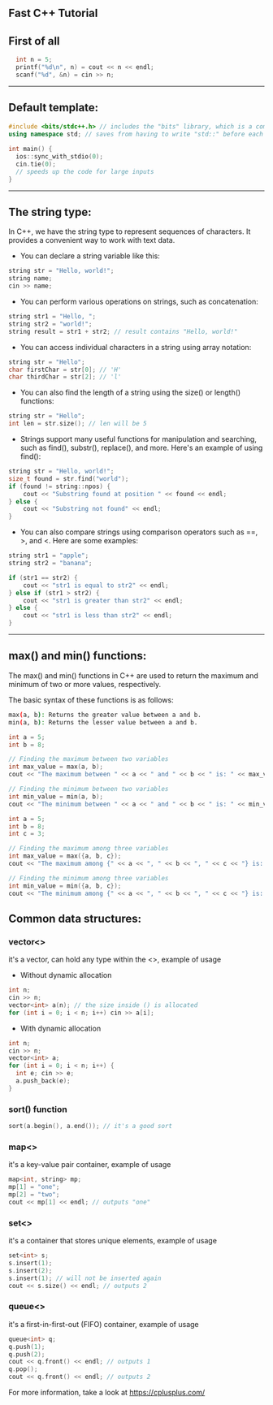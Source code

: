 ## Fast C++ Tutorial

## First of all
```c++
  int n = 5;
  printf("%d\n", n) = cout << n << endl;
  scanf("%d", &n) = cin >> n;
```
---------
## Default template:

```c++
#include <bits/stdc++.h> // includes the "bits" library, which is a compilation of many C++ libraries;
using namespace std; // saves from having to write "std::" before each standard library function
  
int main() {
  ios::sync_with_stdio(0);
  cin.tie(0);
  // speeds up the code for large inputs
}
```
---------
## The string type:
In C++, we have the string type to represent sequences of characters. It provides a convenient way to work with text data.
- You can declare a string variable like this:

```c++
string str = "Hello, world!";
string name;
cin >> name;
```

- You can perform various operations on strings, such as concatenation:

```c++
string str1 = "Hello, ";
string str2 = "world!";
string result = str1 + str2; // result contains "Hello, world!"
```
- You can access individual characters in a string using array notation:

```c++
string str = "Hello";
char firstChar = str[0]; // 'H'
char thirdChar = str[2]; // 'l'
```
- You can also find the length of a string using the size() or length() functions:
```c++
string str = "Hello";
int len = str.size(); // len will be 5
```

- Strings support many useful functions for manipulation and searching, such as find(), substr(), replace(), and more. Here's an example of using find():

```c++
string str = "Hello, world!";
size_t found = str.find("world");
if (found != string::npos) {
    cout << "Substring found at position " << found << endl;
} else {
    cout << "Substring not found" << endl;
}
```
- You can also compare strings using comparison operators such as ==, >, and <. Here are some examples:
```c++
string str1 = "apple";
string str2 = "banana";

if (str1 == str2) {
    cout << "str1 is equal to str2" << endl;
} else if (str1 > str2) {
    cout << "str1 is greater than str2" << endl;
} else {
    cout << "str1 is less than str2" << endl;
}
```
---------
## max() and min() functions:
The max() and min() functions in C++ are used to return the maximum and minimum of two or more values, respectively.

The basic syntax of these functions is as follows:

```bash
max(a, b): Returns the greater value between a and b.
min(a, b): Returns the lesser value between a and b.
```

```c++
int a = 5;
int b = 8;

// Finding the maximum between two variables
int max_value = max(a, b);
cout << "The maximum between " << a << " and " << b << " is: " << max_value << endl;

// Finding the minimum between two variables
int min_value = min(a, b);
cout << "The minimum between " << a << " and " << b << " is: " << min_value << endl;
```

```c++
int a = 5;
int b = 8;
int c = 3;

// Finding the maximum among three variables
int max_value = max({a, b, c});
cout << "The maximum among {" << a << ", " << b << ", " << c << "} is: " << max_value << endl;

// Finding the minimum among three variables
int min_value = min({a, b, c});
cout << "The minimum among {" << a << ", " << b << ", " << c << "} is: " << min_value << endl;
```

## Common data structures:
### vector<>
it's a vector, can hold any type within the <>, example of usage

- Without dynamic allocation
```c++
int n;
cin >> n;
vector<int> a(n); // the size inside () is allocated
for (int i = 0; i < n; i++) cin >> a[i];
```
- With dynamic allocation
```c++
int n;
cin >> n;
vector<int> a;
for (int i = 0; i < n; i++) {
  int e; cin >> e;
  a.push_back(e);
}
```

### sort() function
```c++
sort(a.begin(), a.end()); // it's a good sort
```
### map<>
it's a key-value pair container, example of usage

```c++
map<int, string> mp;
mp[1] = "one";
mp[2] = "two";
cout << mp[1] << endl; // outputs "one"
```
### set<>
it's a container that stores unique elements, example of usage

```c++
set<int> s;
s.insert(1);
s.insert(2);
s.insert(1); // will not be inserted again
cout << s.size() << endl; // outputs 2
```
### queue<>
it's a first-in-first-out (FIFO) container, example of usage
```c++
queue<int> q;
q.push(1);
q.push(2);
cout << q.front() << endl; // outputs 1
q.pop();
cout << q.front() << endl; // outputs 2
```
For more information, take a look at https://cplusplus.com/
